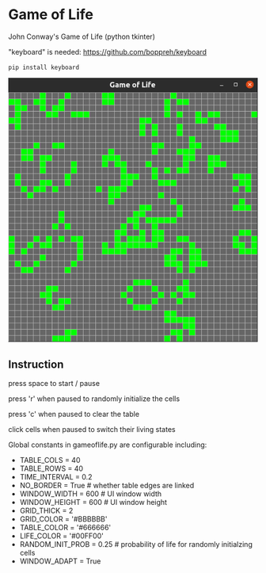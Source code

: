 # Game of Life
John Conway's Game of Life (python tkinter)

"keyboard" is needed: https://github.com/boppreh/keyboard
```
pip install keyboard
```

![image](https://github.com/HansenH/Game-of-Life/blob/main/Screenshot.png)  

## Instruction
press space to start / pause

press 'r' when paused to randomly initialize the cells

press 'c' when paused to clear the table

click cells when paused to switch their living states

Global constants in gameoflife.py are configurable including:  
- TABLE_COLS = 40
- TABLE_ROWS = 40
- TIME_INTERVAL = 0.2
- NO_BORDER = True        # whether table edges are linked
- WINDOW_WIDTH = 600      # UI window width
- WINDOW_HEIGHT = 600     # UI window height
- GRID_THICK = 2
- GRID_COLOR = '#BBBBBB'
- TABLE_COLOR = '#666666'
- LIFE_COLOR = '#00FF00'
- RANDOM_INIT_PROB = 0.25 # probability of life for randomly initialzing cells
- WINDOW_ADAPT = True  
